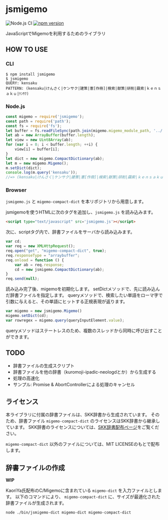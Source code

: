 # jsmigemo

![Node.js CI](https://github.com/oguna/jsmigemo/workflows/Node.js%20CI/badge.svg)
[![npm version](https://badge.fury.io/js/jsmigemo.svg)](https://badge.fury.io/js/jsmigemo)

JavaScriptでMigemoを利用するためのライブラリ

## HOW TO USE

### CLI

```
$ npm install jsmigemo
$ jsmigemo
QUERY: kensaku
PATTERN: (kensaku|けんさく|ケンサク|建策|憲[作冊]|検索|献策|研削|羂索|ｋｅｎｓａｋｕ|ｹﾝｻｸ)
```

### Node.js

```js
const migemo = require('jsmigemo');
const path = require('path');
const fs = require('fs');
let buffer = fs.readFileSync(path.join(migemo.migemo_module_path, '../../migemo-compact-dict'));
let ab = new ArrayBuffer(buffer.length);
let view = new Uint8Array(ab);
for (var i = 0; i < buffer.length; ++i) {
	view[i] = buffer[i];
}
let dict = new migemo.CompactDictionary(ab);
let m = new migemo.Migemo();
m.setDict(dict);
console.log(m.query('kensaku'));
//=> (kensaku|けんさく|ケンサク|建策|憲[作冊]|検索|献策|研削|羂索|ｋｅｎｓａｋｕ|ｹﾝｻｸ)
```

### Browser

`jsmigemo.js` と `migemo-compact-dict` を本リポジトリから用意します。

jsmigemoを使うHTMLに次のタグを追加し、`jsmigemo.js` を読み込みます。

```html
<script type="text/javascript" src='jsmigemo.js'></script>
```

次に、scriptタグ内で、辞書ファイルをサーバから読み込みます。

```js
var cd;
var req = new XMLHttpRequest();
req.open("get", "migemo-compact-dict", true);
req.responseType = "arraybuffer";
req.onload = function () {
	var ab = req.response;
	cd = new jsmigemo.CompactDictionary(ab);
}
req.send(null);
```

読み込み完了後、migemoを初期化します。
setDictメソッドで、先に読み込んだ辞書ファイルを指定します。
queryメソッドで、検索したい単語をローマ字で引数に与えると、その単語にヒットする正規表現が返ります。

```js
var migemo = new jsmigemo.Migemo()
migemo.setDict(cd);
var rowregex = migemo.query(queryInputElement.value);
```

queryメソッドはステートレスのため、複数のスレッドから同時に呼び出すことができます。

## TODO
- 辞書ファイルの生成スクリプト
- 辞書ファイルを他の辞書（kuromoji-ipadic-neologdとか）から生成する
- 処理の高速化
- サンプル: Promise & AbortControllerによる処理のキャンセル

## ライセンス
本ライブラリに付属の辞書ファイルは、SKK辞書から生成されています。
そのため、辞書ファイル `migemo-compact-dict` のライセンスはSKK辞書から継承しています。
SKK辞書のライセンスについては、[SKK辞書配布ページ](http://openlab.ring.gr.jp/skk/wiki/wiki.cgi?page=SKK%BC%AD%BD%F1)をご覧ください。

`migemo-compact-dict` 以外のファイルについては、MIT LICENSEのもとで配布します。

## 辞書ファイルの作成

**WIP**

KaoriYa氏配布のC/Migemoに含まれている `migemo-dict` を入力ファイルとします。
以下のコマンドにより、 `migemo-compact-dict` に、サイズが最適化された辞書ファイルが生成されます。

```
node ./bin/jsmigemo-dict migemo-dict migemo-compact-dict
```